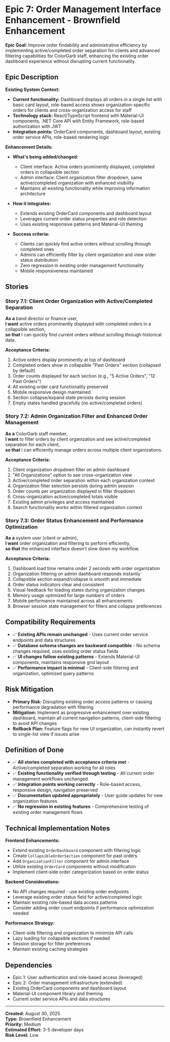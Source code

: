 # Epic 7: Order Management Interface Enhancement - Brownfield Enhancement

**Epic Goal:** Improve order findability and administrative efficiency by implementing active/completed order separation for clients and advanced filtering capabilities for ColorGarb staff, enhancing the existing order dashboard experience without disrupting current functionality.

## Epic Description

**Existing System Context:**

- **Current functionality:** Dashboard displays all orders in a single list with basic card layout, role-based access shows organization-specific orders for clients and cross-organization access for staff
- **Technology stack:** React/TypeScript frontend with Material-UI components, .NET Core API with Entity Framework, role-based authorization with JWT
- **Integration points:** OrderCard components, dashboard layout, existing order service APIs, role-based rendering logic

**Enhancement Details:**

- **What's being added/changed:** 
  - Client interface: Active orders prominently displayed, completed orders in collapsible section
  - Admin interface: Client organization filter dropdown, same active/completed organization with enhanced visibility
  - Maintains all existing functionality while improving information architecture
  
- **How it integrates:** 
  - Extends existing OrderCard components and dashboard layout
  - Leverages current order status properties and role detection
  - Uses existing responsive patterns and Material-UI theming
  
- **Success criteria:** 
  - Clients can quickly find active orders without scrolling through completed ones
  - Admins can efficiently filter by client organization and view order status distribution
  - Zero regression in existing order management functionality
  - Mobile responsiveness maintained

## Stories

### Story 7.1: Client Order Organization with Active/Completed Separation

**As a** band director or finance user,  
**I want** active orders prominently displayed with completed orders in a collapsible section,  
**so that** I can quickly find current orders without scrolling through historical data.

**Acceptance Criteria:**
1. Active orders display prominently at top of dashboard
2. Completed orders show in collapsible "Past Orders" section (collapsed by default)
3. Order counts displayed for each section (e.g., "5 Active Orders", "12 Past Orders")
4. All existing order card functionality preserved
5. Mobile responsive design maintained
6. Section collapse/expand state persists during session
7. Empty states handled gracefully (no active/completed orders)

### Story 7.2: Admin Organization Filter and Enhanced Order Management

**As a** ColorGarb staff member,  
**I want** to filter orders by client organization and see active/completed separation for each client,  
**so that** I can efficiently manage orders across multiple client organizations.

**Acceptance Criteria:**
1. Client organization dropdown filter on admin dashboard
2. "All Organizations" option to see cross-organization view
3. Active/completed order separation within each organization context
4. Organization filter selection persists during admin session
5. Order counts per organization displayed in filter dropdown
6. Cross-organization active/completed totals visible
7. Existing admin privileges and access maintained
8. Search functionality works within filtered organization context

### Story 7.3: Order Status Enhancement and Performance Optimization

**As a** system user (client or admin),  
**I want** order organization and filtering to perform efficiently,  
**so that** the enhanced interface doesn't slow down my workflow.

**Acceptance Criteria:**
1. Dashboard load time remains under 2 seconds with order organization
2. Organization filtering on admin dashboard responds instantly
3. Collapsible section expand/collapse is smooth and immediate
4. Order status indicators clear and consistent
5. Visual feedback for loading states during organization changes
6. Memory usage optimized for large numbers of orders
7. Mobile performance maintained across all enhancements
8. Browser session state management for filters and collapse preferences

## Compatibility Requirements

- ✅ **Existing APIs remain unchanged** - Uses current order service endpoints and data structures
- ✅ **Database schema changes are backward compatible** - No schema changes required, uses existing order status fields
- ✅ **UI changes follow existing patterns** - Extends Material-UI components, maintains responsive grid layout
- ✅ **Performance impact is minimal** - Client-side filtering and organization, optimized query patterns

## Risk Mitigation

- **Primary Risk:** Disrupting existing order access patterns or causing performance degradation with filtering
- **Mitigation:** Implement as progressive enhancement over existing dashboard, maintain all current navigation patterns, client-side filtering to avoid API changes
- **Rollback Plan:** Feature flags for new UI organization, can instantly revert to single-list view if issues arise

## Definition of Done

- ✅ **All stories completed with acceptance criteria met** - Active/completed separation working for all roles
- ✅ **Existing functionality verified through testing** - All current order management workflows unchanged  
- ✅ **Integration points working correctly** - Role-based access, responsive design, navigation preserved
- ✅ **Documentation updated appropriately** - User guide updates for new organization features
- ✅ **No regression in existing features** - Comprehensive testing of existing order management flows

## Technical Implementation Notes

**Frontend Enhancements:**
- Extend existing `OrderDashboard` component with filtering logic
- Create `CollapsibleOrderSection` component for past orders
- Add `OrganizationFilter` component for admin interface
- Utilize existing `OrderCard` components without modification
- Implement client-side order categorization based on order status

**Backend Considerations:**
- No API changes required - use existing order endpoints
- Leverage existing order status field for active/completed logic
- Maintain existing role-based data access patterns
- Consider adding order count endpoints if performance optimization needed

**Performance Strategy:**
- Client-side filtering and organization to minimize API calls
- Lazy loading for collapsible sections if needed
- Session storage for filter preferences
- Maintain existing caching strategies

## Dependencies

- Epic 1: User authentication and role-based access (leveraged)
- Epic 2: Order management infrastructure (extended)
- Existing OrderCard components and dashboard layout
- Material-UI component library and theming
- Current order service APIs and data structures

---

**Created:** August 30, 2025  
**Type:** Brownfield Enhancement  
**Priority:** Medium  
**Estimated Effort:** 3-5 developer days  
**Risk Level:** Low  